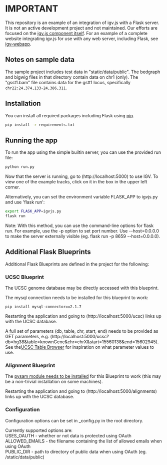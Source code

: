 # IMPORTANT

This repository is an example of an integration of igv.js with a Flask server.   It is not an active development project and not maintained.   Our efforts are focused on the [igv.js component itself](https://github.com/igvteam/igv.js).  For an example of a complete website integrating igv.js for use with any web server, including Flask,  see [igv-webapp](https://github.com/igvteam/igv-webapp).

## Notes on sample data

The sample project includes test data in "static/data/public".   The bedgraph and bigwig files in that directory contain data on chr1 (only).  The "gsst1.bam" file contains data for the gstt1 locus, specifically ```chr22:24,374,133-24,386,311```.  

## Installation
You can install all required packages including Flask using [pip](https://pip.pypa.io/en/stable/).
```sh
pip install -r requirements.txt
```
## Running the app
To run the app using the simple builtin server, you can use the provided run file:
```sh
python run.py
```

Now that the server is running, go to (http://localhost:5000) to use IGV.
To view one of the example tracks, click on it in the box in the upper left corner.

Alternatively, you can set the environment variable FLASK_APP to igvjs.py and use 'flask run':
```sh
export FLASK_APP=igvjs.py
flask run
```
Note: With this method, you can use the command-line options for flask run. For
example, use the -p option to set port number. Use --host=0.0.0.0 to make the
server externally visible (eg. flask run -p 8659 --host=0.0.0.0).

## Additional Flask Blueprints

Additional Flask Blueprints are defined in the project for the following:

### UCSC Blueprint

The UCSC genome database may be directly accessed with this blueprint.

The mysql connection needs to be installed for this blueprint to work:

```
pip install mysql-connector==2.1.7
```
Restarting the application and going to (http://localhost:5000/ucsc) links up with the UCSC database.

A full set of parameters (db, table, chr, start, end) needs to be provided as GET parameters, e.g. (http://localhost:5000/ucsc?db=hg38&table=knownGene&chr=chrX&start=15560138&end=15602945). See the[UCSC Table Browser](https://genome.ucsc.edu/cgi-bin/hgTables) for inspiration on what parameter values to use.

### Alignment Blueprint

The [pysam module needs to be installed](https://pysam.readthedocs.io/en/latest/installation.html) for this Blueprint to work (this may be a non-trivial installation on some machines).

Restarting the application and going to (http://localhost:5000/alignments) links up with the UCSC database.

### Configuration

Configuration options can be set in _config.py in the root directory.

Currently supported options are:  
USES_OAUTH - whether or not data is protected using OAuth  
ALLOWED_EMAILS - the filename containing the list of allowed emails when using OAuth  
PUBLIC_DIR - path to directory of public data when using OAuth (eg. /static/data/public)
